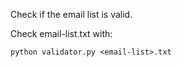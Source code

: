 Check if the email list is valid.

Check email-list.txt with:

    python validator.py <email-list>.txt
